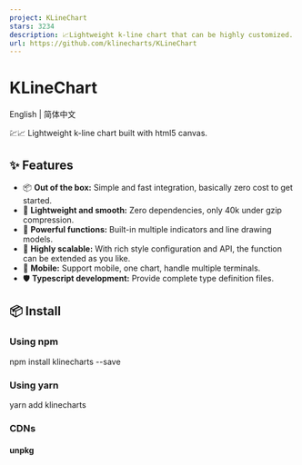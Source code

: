 ```yaml
---
project: KLineChart
stars: 3234
description: 📈Lightweight k-line chart that can be highly customized. Zero dependencies. Support mobile.（可高度自定义的轻量级k线图，无第三方依赖，支持移动端）
url: https://github.com/klinecharts/KLineChart
---
```


KLineChart
==========

English | 简体中文

  

💹📈 Lightweight k-line chart built with html5 canvas.

✨ Features
----------

-   📦 **Out of the box:** Simple and fast integration, basically zero cost to get started.
-   🚀 **Lightweight and smooth:** Zero dependencies, only 40k under gzip compression.
-   💪 **Powerful functions:** Built-in multiple indicators and line drawing models.
-   🎨 **Highly scalable:** With rich style configuration and API, the function can be extended as you like.
-   📱 **Mobile:** Support mobile, one chart, handle multiple terminals.
-   🛡 **Typescript development:** Provide complete type definition files.

📦 Install
----------

### Using npm

npm install klinecharts --save

### Using yarn

yarn add klinecharts

### CDNs

#### unpkg

<script type\="text/javascript" src\="https://unpkg.com/klinecharts/dist/klinecharts.min.js"\></script\>

#### jsDelivr

<script type\="text/javascript" src\="https://cdn.jsdelivr.net/npm/klinecharts/dist/klinecharts.min.js"\></script\>

📄 Docs
-------

### Online

https://www.klinecharts.com

### Locale

Execute command in root directory. Node.js is required.

# Install the dependencies
npm install

# Start document service
npm run docs:dev

After successful startup, open in the browser http://localhost:8888 .

🛠️ Build
---------

Execute command in root directory. Node.js is required.

# Install the dependencies
npm install

# Build files
npm run build

The generated files are in the dist folder.

🔗 Links
--------

-   KLineChart Preview: A more complete example.
-   KLineChart Pro: Financial chart built out of the box based on KLineChart.
-   openctp: Trading simulation environment for the Chinese market.

©️ License
----------

KLineChart is available under the Apache License V2.
